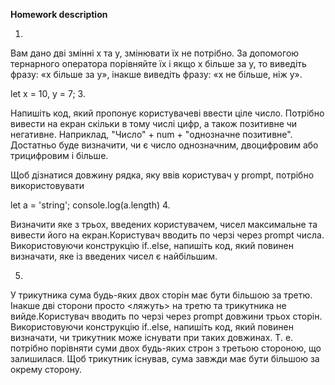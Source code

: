 **Homework description**

1.

Вам дано дві змінні x та y, змінювати їх не потрібно. За допомогою тернарного оператора порівняйте їх і якщо x більше за y, то виведіть фразу: «x більше за y», інакше виведіть фразу: «x не більше, ніж y».

let x = 10, y = 7;
3.

Напишіть код, який пропонує користувачеві ввести ціле число. Потрібно вивести на екран скільки в тому числі цифр, а також позитивне чи негативне. Наприклад, "Число" + num + "однозначне позитивне". Достатньо буде визначити, чи є число однозначним, двоцифровим або трицифровим і більше.

Щоб дізнатися довжину рядка, яку ввів користувач у prompt, потрібно використовувати

let a = 'string';
console.log(a.length)
4.

Визначити яке з трьох, введених користувачем, чисел максимальне та вивести його на екран.Користувач вводить по черзі через prompt числа. Використовуючи конструкцію if..else, напишіть код, який повинен визначати, яке із введених чисел є найбільшим.

5.

У трикутника сума будь-яких двох сторін має бути більшою за третю. Інакше дві сторони просто <ляжуть> на третю та трикутника не вийде.Користувач вводить по черзі через prompt довжини трьох сторін. Використовуючи конструкцію if..else, напишіть код, який повинен визначати, чи трикутник може існувати при таких довжинах. Т. е. потрібно порівняти суми двох будь-яких строн з третьою стороною, що залишилася. Щоб трикутник існував, сума завжди має бути більшою за окрему сторону.
